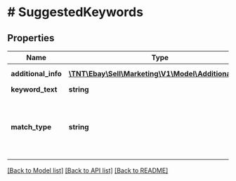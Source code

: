 # # SuggestedKeywords

## Properties

Name | Type | Description | Notes
------------ | ------------- | ------------- | -------------
**additional_info** | [**\TNT\Ebay\Sell\Marketing\V1\Model\AdditionalInfo[]**](AdditionalInfo.md) | A container for the additional information and compiled insight data for suggested keywords. | [optional]
**keyword_text** | **string** | The text for the keyword. | [optional]
**match_type** | **string** | A field that defines the match type for the keyword.&lt;br /&gt;&lt;br /&gt;&lt;b&gt;Valid Values:&lt;/b&gt;&lt;ul&gt;&lt;li&gt;&lt;code&gt;BROAD&lt;/code&gt;&lt;/li&gt;&lt;li&gt;&lt;code&gt;EXACT&lt;/code&gt;&lt;/li&gt;&lt;li&gt;&lt;code&gt;PHRASE&lt;/code&gt;&lt;/li&gt;&lt;/ul&gt; For implementation help, refer to &lt;a href&#x3D;&#39;https://developer.ebay.com/api-docs/sell/marketing/types/pls:MatchTypeEnum&#39;&gt;eBay API documentation&lt;/a&gt; | [optional]

[[Back to Model list]](../../README.md#models) [[Back to API list]](../../README.md#endpoints) [[Back to README]](../../README.md)
